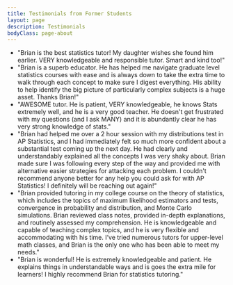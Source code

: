 ```yaml
---
title: Testimonials from Former Students
layout: page
description: Testimonials
bodyClass: page-about
---
```


- "Brian is the best statistics tutor! My daughter wishes she found him earlier. VERY knowledgeable and responsible tutor. Smart and kind too!"
- "Brian is a superb educator. He has helped me navigate graduate level statistics courses with ease and is always down to take the extra time to walk through each concept to make sure I digest everything. His ability to help identify the big picture of particularly complex subjects is a huge asset. Thanks Brian!"
- "AWESOME tutor. He is patient, VERY knowledgeable, he knows Stats extremely well, and he is a very good teacher. He doesn't get frustrated with my questions (and I ask MANY) and it is abundantly clear he has very strong knowledge of stats."
- "Brian had helped me over a 2 hour session with my distributions test in AP Statistics, and I had immediately felt so much more confident about a substantial test coming up the next day. He had clearly and understandably explained all the concepts I was very shaky about. Brian made sure I was following every step of the way and provided me with alternative easier strategies for attacking each problem. I couldn't recommend anyone better for any help you could ask for with AP Statistics! I definitely will be reaching out again!"
- "Brian provided tutoring in my college course on the theory of statistics, which includes the topics of maximum likelihood estimators and tests, convergence in probability and distribution, and Monte Carlo simulations. Brian reviewed class notes, provided in-depth explanations, and routinely assessed my comprehension. He is knowledgeable and capable of teaching complex topics, and he is very flexible and accommodating with his time. I’ve tried numerous tutors for upper-level math classes, and Brian is the only one who has been able to meet my needs."
- "Brian is wonderful! He is extremely knowledgeable and patient. He explains things in understandable ways and is goes the extra mile for learners! I highly recommend Brian for statistics tutoring."
